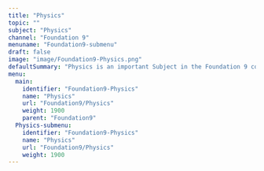 ```yaml
---
title: "Physics"
topic: ""
subject: "Physics"
channel: "Foundation 9"
menuname: "Foundation9-submenu"
draft: false
image: "image/Foundation9-Physics.png"
defaultSummary: "Physics is an important Subject in the Foundation 9 course.  Please review all the topics and associated testing material to perform well on the Foundation 9 related Exams."
menu:
  main:
    identifier: "Foundation9-Physics"
    name: "Physics"
    url: "Foundation9/Physics"
    weight: 1900
    parent: "Foundation9"
  Physics-submenu:
    identifier: "Foundation9-Physics"
    name: "Physics"
    url: "Foundation9/Physics"
    weight: 1900
---
```

















